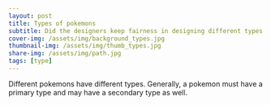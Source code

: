 ```yaml
---
layout: post
title: Types of pokemons
subtitle: Did the designers keep fairness in designing different types of pokemons?  
cover-img: /assets/img/background_types.jpg
thumbnail-img: /assets/img/thumb_types.jpg
share-img: /assets/img/path.jpg
tags: [type]
---
```


Different pokemons have different types. Generally, a pokemon must have a primary type and may have a secondary type as well.


